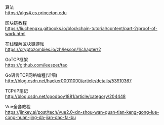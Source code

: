 算法  
https://algs4.cs.princeton.edu  

区块链教程  
https://liuchengxu.gitbooks.io/blockchain-tutorial/content/part-2/proof-of-work.html

在线理解区块链游戏  
https://cryptozombies.io/zh/lesson/1/chapter/2

GoTCP框架  
https://github.com/leesper/tao  

Go语言TCP网络编程(详细)  
http://blog.csdn.net/hacker00011000/article/details/53910367  

TCP/IP笔记  
http://blog.csdn.net/goodboy1881/article/category/204448  

Vue全套教程  
https://jinkey.ai/post/tech/vue2.0-xin-shou-wan-quan-tian-keng-gong-lue-cong-huan-jing-da-jian-dao-fa-bu  

